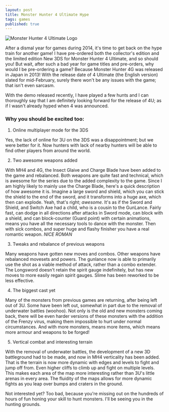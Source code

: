 ```yaml
---
layout: post
title: Monster Hunter 4 Ultimate Hype
tags: games
published: true
---
```


![Monster Hunter 4 Ultimate Logo]({{site.url}}/assets/posts/monster-hunter-goty/logo.jpg)

After a dismal year for games during 2014, it's time to get back on the hype train for another game!
I have pre-ordered both the collector's edition and the limited edition New 3DS for Monster Hunter 4 Ultimate,
and so should you!  But wait, after such a bad year for game titles and pre-orders, why would I be pre-ordering a game?
Because Monster Hunter 4G was released in Japan in 2013!  With the release date of 4 Ultimate (the English version) slated
for mid-February, surely there won't be any issues with the game; that isn't even sarcasm.

With the demo released recently, I have played a few hunts and I can thoroughly say that I am definitely looking forward for the release
of 4U; as if I wasn't already hyped when 4 was announced. 

### Why you should be excited too:
1) Online multiplayer mode for the 3DS

Yes, the lack of online for 3U on the 3DS was a disappointment; but we were better for it.
Now hunters with lack of nearby hunters will be able to find other players from around the world.

2) Two awesome weapons added

With MH4 and 4G, the Insect Glaive and Charge Blade have been added to the game and rebalanced.  Both weapons are quite fast and technical,
which is awesome for the series due to the added complexity to the game.  Since I am highly likely to mainly use the Charge Blade,
 here's a quick description of how awesome it is.  Imagine a large sword and shield, which you can stick the shield to the end of the sword, and it transforms into a huge axe, which then can explode.  Yeah, that's right; *awesome*.  It's as if the Sword and Shield, and Switch Axe had a child, who is a cousin to the GunLance.  Fairly fast, can dodge in all directions after attacks in Sword mode, can block with a shield, and can block-counter (Guard point) with certain animations, means you have all the necessary tools to dance with the monster.  Then with sick combos, and super huge and flashy finisher you have a real romantic weapon. *NICE ROMAN*

3) Tweaks and rebalance of previous weapons

Many weapons have gotten new moves and combos.  Other weapons have rebalanced movesets and powers.  The gunlance now is able to 
primarily use the shot as a viable method of attack, rather than a combo extender. The Longsword doesn't retain the spirit gauge indefinitely, but has new moves to more easily regain spirit gauges.  Slime has been reworked to be less effective.

4) The biggest cast yet

Many of the monsters from previous games are returning, after being left out of 3U.  Some have been left out, somewhat in part due to
the removal of underwater battles (woohoo).  Not only is the old and new monsters coming back, there will be even harder versions
of these monsters with the addition of the Frenzy virus, making them impossible to hurt under normal circumstances. And with more monsters, means more items, which means more armour and weapons to be forged!

5) Vertical combat and interesting terrain 

With the removal of underwater battles, the development of a new 3D battleground had to be made, and now in MH4 verticality has been added.
That is the terrain is now more dynamic with edges and levels to fight and jump off from.  Even higher cliffs to climb up and fight on multiple levels.  This makes each area of the map more interesting rather than 3U's little arenas in every area. The fluidity of the maps allows for more dynamic fights as you leap over bumps and craters in the ground.


Not interested yet?  Too bad, because you're missing out on the hundreds of hours of fun honing your skill to hunt monsters. I'll be seeing you in the hunting grounds.
